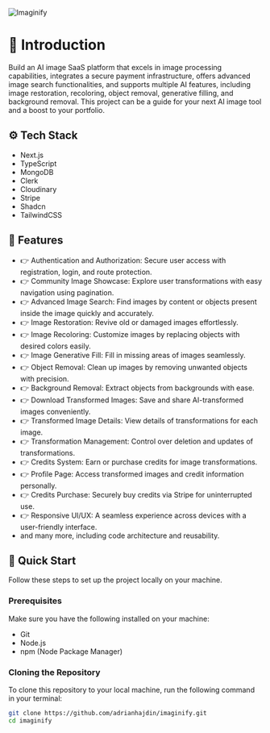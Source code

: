 ![Imaginify](https://private-user-images.githubusercontent.com/151519281/305344564-daf9e91b-6342-4e9a-9361-8dc2bd01ce64.png?jwt=eyJhbGciOiJIUzI1NiIsInR5cCI6IkpXVCJ9.eyJpc3MiOiJnaXRodWIuY29tIiwiYXVkIjoicmF3LmdpdGh1YnVzZXJjb250ZW50LmNvbSIsImtleSI6ImtleTUiLCJleHAiOjE3MTU3NDk4MjEsIm5iZiI6MTcxNTc0OTUyMSwicGF0aCI6Ii8xNTE1MTkyODEvMzA1MzQ0NTY0LWRhZjllOTFiLTYzNDItNGU5YS05MzYxLThkYzJiZDAxY2U2NC5wbmc_WC1BbXotQWxnb3JpdGhtPUFXUzQtSE1BQy1TSEEyNTYmWC1BbXotQ3JlZGVudGlhbD1BS0lBVkNPRFlMU0E1M1BRSzRaQSUyRjIwMjQwNTE1JTJGdXMtZWFzdC0xJTJGczMlMkZhd3M0X3JlcXVlc3QmWC1BbXotRGF0ZT0yMDI0MDUxNVQwNTA1MjFaJlgtQW16LUV4cGlyZXM9MzAwJlgtQW16LVNpZ25hdHVyZT1hMDk5ZTQxZDFmMzE3ZThhZjA3ZTA2NzE5NDI3NWFiMDhlZmFiYmRhNjdjOTg0M2I4Y2U5YWE0Njg4OGUzZjNlJlgtQW16LVNpZ25lZEhlYWRlcnM9aG9zdCZhY3Rvcl9pZD0wJmtleV9pZD0wJnJlcG9faWQ9MCJ9.s63JsvHbLdNpZYjn7CQRWx3t94Ty7UlKU5nEx-gnZCE)

# 🤖 Introduction
Build an AI image SaaS platform that excels in image processing capabilities, integrates a secure payment infrastructure, offers advanced image search functionalities, and supports multiple AI features, including image restoration, recoloring, object removal, generative filling, and background removal. This project can be a guide for your next AI image tool and a boost to your portfolio.

## ⚙️ Tech Stack
- Next.js
- TypeScript
- MongoDB
- Clerk
- Cloudinary
- Stripe
- Shadcn
- TailwindCSS

## 🔋 Features
- 👉 Authentication and Authorization: Secure user access with registration, login, and route protection.
- 👉 Community Image Showcase: Explore user transformations with easy navigation using pagination.
- 👉 Advanced Image Search: Find images by content or objects present inside the image quickly and accurately.
- 👉 Image Restoration: Revive old or damaged images effortlessly.
- 👉 Image Recoloring: Customize images by replacing objects with desired colors easily.
- 👉 Image Generative Fill: Fill in missing areas of images seamlessly.
- 👉 Object Removal: Clean up images by removing unwanted objects with precision.
- 👉 Background Removal: Extract objects from backgrounds with ease.
- 👉 Download Transformed Images: Save and share AI-transformed images conveniently.
- 👉 Transformed Image Details: View details of transformations for each image.
- 👉 Transformation Management: Control over deletion and updates of transformations.
- 👉 Credits System: Earn or purchase credits for image transformations.
- 👉 Profile Page: Access transformed images and credit information personally.
- 👉 Credits Purchase: Securely buy credits via Stripe for uninterrupted use.
- 👉 Responsive UI/UX: A seamless experience across devices with a user-friendly interface.
- and many more, including code architecture and reusability.

## 🤸 Quick Start
Follow these steps to set up the project locally on your machine.

### Prerequisites
Make sure you have the following installed on your machine:
- Git
- Node.js
- npm (Node Package Manager)

### Cloning the Repository
To clone this repository to your local machine, run the following command in your terminal:
```bash
git clone https://github.com/adrianhajdin/imaginify.git
cd imaginify
